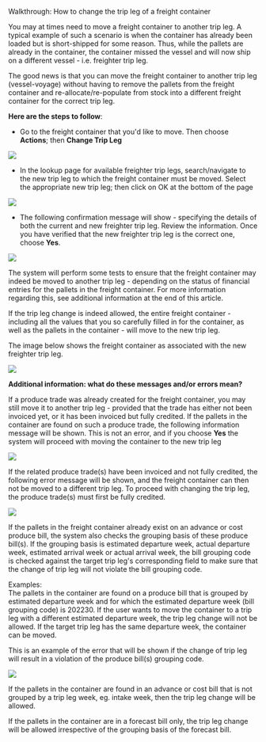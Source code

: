 Walkthrough: How to change the trip leg of a freight container

  


You may at times need to move a freight container to another trip leg. A typical example of such a scenario is when the container has already been loaded but is short-shipped for some reason. Thus, while the pallets are already in the container, the container missed the vessel and will now ship on a different vessel - i.e. freighter trip leg.

  


The good news is that you can move the freight container to another trip leg (vessel-voyage) without having to remove the pallets from the freight container and re-allocate/re-populate from stock into a different freight container for the correct trip leg.

  


**Here are the steps to follow**:

  


* Go to the freight container that you'd like to move. Then choose **Actions**; then **Change Trip Leg**

![](https://s3.amazonaws.com/cdn.freshdesk.com/data/helpdesk/attachments/production/8101709168/original/h8Dbl3VtZnGOqqgePsUPCe5LUn0vEM45Vg.png?1659555203)

  


  


* In the lookup page for available freighter trip legs, search/navigate to the new trip leg to which the freight container must be moved. Select the appropriate new trip leg; then click on OK at the bottom of the page

  


![](https://s3.amazonaws.com/cdn.freshdesk.com/data/helpdesk/attachments/production/8101709218/original/NNQF5AA0buGM_bAOPKyIhynio8sLnxOwcg.png?1659555265)

  


* The following confirmation message will show - specifying the details of both the current and new freighter trip leg. Review the information. Once you have verified that the new freighter trip leg is the correct one, choose **Yes**.

![](https://s3.amazonaws.com/cdn.freshdesk.com/data/helpdesk/attachments/production/8101709415/original/aUyuQ4KKcwVGqoBnf45hC4omjQzrcuIVcA.png?1659555548)

  


  


The system will perform some tests to ensure that the freight container may indeed be moved to another trip leg - depending on the status of financial entries for the pallets in the freight container. For more information regarding this, see additional information at the end of this article.

  


If the trip leg change is indeed allowed, the entire freight container - including all the values that you so carefully filled in for the container, as well as the pallets in the container - will move to the new trip leg.

The image below shows the freight container as associated with the new freighter trip leg.

  


![](https://s3.amazonaws.com/cdn.freshdesk.com/data/helpdesk/attachments/production/8101709724/original/b37_5IF-qaTkcuyTjkmXU-A7q7SOfxTeBw.png?1659555906)

  


  


**Additional information: what do these messages and/or errors mean?**

  


If a produce trade was already created for the freight container, you may still move it to another trip leg - provided that the trade has either not been invoiced yet, or it has been invoiced but fully credited. If the pallets in the container are found on such a produce trade, the following information message will be shown. This is not an error, and if you choose **Yes** the system will proceed with moving the container to the new trip leg

![](https://s3.amazonaws.com/cdn.freshdesk.com/data/helpdesk/attachments/production/8101710129/original/jtHkMVCbsSojVr6bZMe4LGvSBA8eUJsNdg.png?1659556471)

  


If the related produce trade(s) have been invoiced and not fully credited, the following error message will be shown, and the freight container can then not be moved to a different trip leg. To proceed with changing the trip leg, the produce trade(s) must first be fully credited.

![](https://s3.amazonaws.com/cdn.freshdesk.com/data/helpdesk/attachments/production/8101710194/original/aCuUJEw_RjD4O9L5U3WeODbyzjlfyRx43w.png?1659556551)

  


If the pallets in the freight container already exist on an advance or cost produce bill, the system also checks the grouping basis of these produce bill(s). If the grouping basis is estimated departure week, actual departure week, estimated arrival week or actual arrival week, the bill grouping code is checked against the target trip leg's corresponding field to make sure that the change of trip leg will not violate the bill grouping code.

  


Examples:   
The pallets in the container are found on a produce bill that is grouped by estimated departure week and for which the estimated departure week (bill grouping code) is 202230. If the user wants to move the container to a trip leg with a different estimated departure week, the trip leg change will not be allowed. If the target trip leg has the same departure week, the container can be moved.

  


This is an example of the error that will be shown if the change of trip leg will result in a violation of the produce bill(s) grouping code. 

![](https://s3.amazonaws.com/cdn.freshdesk.com/data/helpdesk/attachments/production/8101710492/original/B9SO8OAZtIRI1kuu_CivH4ZF2V7TYXfzfA.png?1659557006)

  


  


If the pallets in the container are found in an advance or cost bill that is not grouped by a trip leg week, eg. intake week, then the trip leg change will be allowed.

If the pallets in the container are in a forecast bill only, the trip leg change will be allowed irrespective of the grouping basis of the forecast bill.

